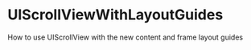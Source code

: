 # UIScrollViewWithLayoutGuides
How to use UIScrollView with the new content and frame layout guides
